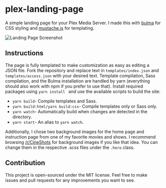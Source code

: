 # plex-landing-page

A simple landing page for your Plex Media Server. I made this with [bulma](https://bulma.io/) for CSS styling and [mustache.js](http://mustache.github.io/) for templating.

![Landing Page Screenshot](https://i.imgur.com/RadvB9M.jpg)

## Instructions
The page is fully templated to make customization as easy as editing a JSON file. Fork the repository and replace text in ```templates/index.json``` and ```templates/access.json``` with your desired text. Template compilation, Sass compilation, and the Bulma installation are handled by yarn (everything should also work with npm if you prefer to use that). Install required packages using ```yarn install ``` and use the available scripts to build the site:
* ```yarn build```- Compile templates and Sass.
* ```yarn build:html/yarn build:css```- Compile templates only or Sass only.
* ```yarn watch```- Automatically build when changes are detected in the directory.
* ```yarn start```- An alias to ```yarn watch```.

Additionally, I chose two background images for the home page and instruction page from one of my favorite movies and shows. I recommend browsing [/r/CineShots](https://www.reddit.com/r/CineShots/) for background images if you like that idea. You can change them in the respective .scss files under the ```.hero``` class.

## Contribution
This project is open-sourced under the MIT license. Feel free to make issues and pull requests for any improvements you want to see.
